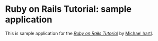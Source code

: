 # Ruby on Rails Tutorial: sample application

This is sample 	application for
the [*Ruby on Rails Tutorial*](http://railstutorial.org/)
by [Michael hartl](http://michaelhartl.com/).
